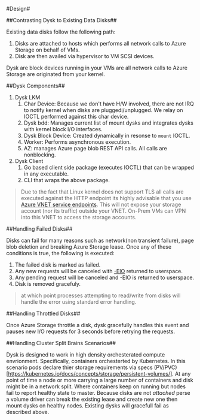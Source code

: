 #Design#

##Contrasting Dysk to Existing Data Disks##

Existing data disks follow the following path: 
1. Disks are attached to hosts which performs all network calls to Azure Storage on behalf of VMs.
2. Disk are then availed via hypervisor to VM SCSI devices.

Dysk are block devices running in your VMs are all network calls to Azure Storage are originated from your kernel.

##Dysk Components##

1. Dysk LKM
	1. Char Device: Because we don't have H/W involved, there are not IRQ to notify kernel when disks are pluggedi/unplugged. We relay on IOCTL performed against this char device. 
	2. Dysk bdd: Manages current list of mount dysks and integrates dysks with kernel block I/O interfaces.
	3. Dysk Block Device: Created dynamically in resonse to ``` mount ``` IOCTL.
	4. Worker: Performs asynchronous execution.
	5. AZ: manages Azure page blob REST API calls. All calls are nonblocking.
2. Dysk Client
	1. Go based client side package (executes IOCTL) that can be wrapped in any executable.
	2. CLI that wraps the above package.

> Due to the fact that Linux kernel does not support TLS all calls are executed against the HTTP endpoint its highly advisable that you use [Azure VNET service endpoints](https://docs.microsoft.com/en-us/azure/virtual-network/virtual-network-service-endpoints-overview). This will not expose your storage account (nor its traffic) outside your VNET. On-Prem VMs can VPN into this VNET to access the storage accounts.


##Handling Failed Disks##

Disks can fail for many reasons such as network(non transient failure), page blob deletion and breaking Azure Storage lease. Once any of these conditions is true, the following is executed:

1. The failed disk is marked as failed.
2. Any new requests will be canceled with [-EIO](http://www.virtsync.com/c-error-codes-include-errno) returned to userspace.
3. Any pending request will be canceled and -EIO is returned to userspace. 
4. Disk is removed gracefuly. 

> at which point processes attempting to read/write from disks will handle the error using standard error handling. 

##Handling Throttled Disks##

Once Azure Storage throttle a disk, dysk gracefully handles this event and pauses new I/O requests for 3 seconds before retrying the requests. 

##Handling Cluster Split Brains Scenarios##

Dysk is designed to work in high density orchesterated compute envrionment. Specifically, containers orchesterted by Kubernetes. In this scenario pods declare thier storage requirements via specs (PV/PVC)[https://kubernetes.io/docs/concepts/storage/persistent-volumes/]. At any point of time a node or more carrying a large number of containers and disk might be in a network split. Where containers keep on running but nodes fail to report healthy state to master. Because disks are not *attached* perse a volume driver can break the existing lease and create new one then mount dysks on healthy nodes. Existing dysks will gracefull fail as described above.

